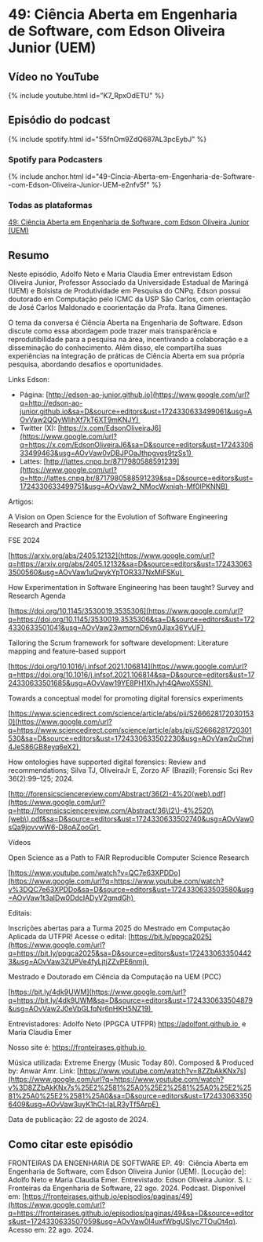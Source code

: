 # 49: Ciência Aberta em Engenharia de Software, com Edson Oliveira Junior (UEM)



## Vídeo no YouTube

{% include youtube.html id="K7_RpxOdETU" %}  

## Episódio do podcast

 

{% include spotify.html id="55fnOm9ZdQ687AL3pcEybJ" %} 

### Spotify para Podcasters


{% include anchor.html id="49-Cincia-Aberta-em-Engenharia-de-Software--com-Edson-Oliveira-Junior-UEM-e2nfv5f" %}


### Todas as plataformas


[49: Ciência Aberta em Engenharia de Software, com Edson Oliveira Junior (UEM)](https://podcasters.spotify.com/pod/show/fronteirases/episodes/49-Cincia-Aberta-em-Engenharia-de-Software--com-Edson-Oliveira-Junior-UEM-e2nfv5f)


## Resumo



Neste episódio, Adolfo Neto e Maria Claudia Emer entrevistam Edson Oliveira Junior, Professor Associado da Universidade Estadual de Maringá (UEM) e Bolsista de Produtividade em Pesquisa do CNPq. Edson possui doutorado em Computação pelo ICMC da USP São Carlos, com orientação de José Carlos Maldonado e coorientação da Profa. Itana Gimenes.

O tema da conversa é Ciência Aberta na Engenharia de Software. Edson discute como essa abordagem pode trazer mais transparência e reprodutibilidade para a pesquisa na área, incentivando a colaboração e a disseminação do conhecimento. Além disso, ele compartilha suas experiências na integração de práticas de Ciência Aberta em sua própria pesquisa, abordando desafios e oportunidades.

Links Edson:

- Página: [http://edson-ao-junior.github.io](https://www.google.com/url?q=http://edson-ao-junior.github.io&sa=D&source=editors&ust=1724330633499061&usg=AOvVaw2QQyWlihXf7kT6XT9mKNJY) 
- Twitter (X): [https://x.com/EdsonOliveiraJ6](https://www.google.com/url?q=https://x.com/EdsonOliveiraJ6&sa=D&source=editors&ust=1724330633499463&usg=AOvVaw0vDBJPOaJthpgvqs9tzSs1) 
- Lattes: [http://lattes.cnpq.br/8717980588591239](https://www.google.com/url?q=http://lattes.cnpq.br/8717980588591239&sa=D&source=editors&ust=1724330633499751&usg=AOvVaw2_NMocWxniqh-Mf0IPKNNB) 

Artigos:

A Vision on Open Science for the Evolution of Software Engineering Research and Practice

FSE 2024

[https://arxiv.org/abs/2405.12132](https://www.google.com/url?q=https://arxiv.org/abs/2405.12132&sa=D&source=editors&ust=1724330633500560&usg=AOvVaw1uQwykYpTOR337NxMiFSKu) 

How Experimentation in Software Engineering has been taught? Survey and Research Agenda

[https://doi.org/10.1145/3530019.3535306](https://www.google.com/url?q=https://doi.org/10.1145/3530019.3535306&sa=D&source=editors&ust=1724330633501041&usg=AOvVaw23wmprnD6vn0JIax36YvUF) 

Tailoring the Scrum framework for software development: Literature mapping and feature-based support

[https://doi.org/10.1016/j.infsof.2021.106814](https://www.google.com/url?q=https://doi.org/10.1016/j.infsof.2021.106814&sa=D&source=editors&ust=1724330633501685&usg=AOvVaw19YE8PH1XhJyh4QAwoX5SN) 

Towards a conceptual model for promoting digital forensics experiments

[https://www.sciencedirect.com/science/article/abs/pii/S2666281720301530](https://www.google.com/url?q=https://www.sciencedirect.com/science/article/abs/pii/S2666281720301530&sa=D&source=editors&ust=1724330633502230&usg=AOvVaw2uChwj4JeS86GB8eyq6eX2) 

How ontologies have supported digital forensics: Review and recommendations; Silva TJ, OliveiraJr E, Zorzo AF (Brazil); Forensic Sci Rev 36(2):99–125; 2024.

[http://forensicsciencereview.com/Abstract/36(2)-4%20(web).pdf](https://www.google.com/url?q=http://forensicsciencereview.com/Abstract/36\(2\)-4%2520\(web\).pdf&sa=D&source=editors&ust=1724330633502740&usg=AOvVaw0sQa9jovvwW6-D8oAZooGr) 

Vídeos

Open Science as a Path to FAIR Reproducible Computer Science Research

[https://www.youtube.com/watch?v=QC7e63XPDDo](https://www.google.com/url?q=https://www.youtube.com/watch?v%3DQC7e63XPDDo&sa=D&source=editors&ust=1724330633503580&usg=AOvVaw1t3aIDw0DdcIADyV2gmdGh) 

Editais:

Inscrições abertas para a Turma 2025 do Mestrado em Computação Aplicada da UTFPR! Acesse o edital: [https://bit.ly/ppgca2025](https://www.google.com/url?q=https://bit.ly/ppgca2025&sa=D&source=editors&ust=1724330633504423&usg=AOvVaw3ZUPVe4fyLjtjZZvPE6nmj) 

Mestrado e Doutorado em Ciência da Computação na UEM (PCC)

[https://bit.ly/4dk9UWM](https://www.google.com/url?q=https://bit.ly/4dk9UWM&sa=D&source=editors&ust=1724330633504879&usg=AOvVaw2J0eVbGLfqNr6nHKH5NZ19) 

Entrevistadores: Adolfo Neto (PPGCA UTFPR) ⁠⁠⁠⁠⁠⁠https://adolfont.github.io⁠  ⁠e Maria Claudia Emer

Nosso site é: ⁠⁠⁠⁠https://fronteirases.github.io⁠ 

Música utilizada: Extreme Energy (Music Today 80). Composed & Produced by: Anwar Amr. Link:⁠ ⁠⁠⁠⁠⁠⁠[https://www.youtube.com/watch?v=8ZZbAkKNx7s⁠⁠⁠⁠](https://www.google.com/url?q=https://www.youtube.com/watch?v%3D8ZZbAkKNx7s%25E2%2581%25A0%25E2%2581%25A0%25E2%2581%25A0%25E2%2581%25A0&sa=D&source=editors&ust=1724330633506409&usg=AOvVaw3uyK1hCt-laLR3yTf5ArpE)   

Data de publicação: 22 de agosto de 2024.

## Como citar este episódio

FRONTEIRAS DA ENGENHARIA DE SOFTWARE EP. 49:  Ciência Aberta em Engenharia de Software, com Edson Oliveira Junior (UEM). \[Locução de\]: Adolfo Neto e Maria Claudia Emer. Entrevistado: Edson Oliveira Junior. S. l.: Fronteiras da Engenharia de Software, 22 ago. 2024. Podcast. Disponível em: ⁠⁠⁠[https://fronteirases.github.io/episodios/paginas/49](https://www.google.com/url?q=https://fronteirases.github.io/episodios/paginas/49&sa=D&source=editors&ust=1724330633507059&usg=AOvVaw0l4uxfWbgUSIyc7TOuOt4q). ⁠Acesso em: 22 ago. 2024.
